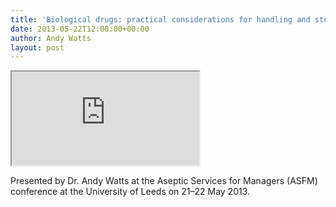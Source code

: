 ```yaml
---
title: 'Biological drugs: practical considerations for handling and storage'
date: 2013-05-22T12:00:00+00:00
author: Andy Watts
layout: post
---
```


<iframe src="https://www.slideshare.net/slideshow/embed_code/21662727"></iframe>

Presented by Dr. Andy Watts at the Aseptic Services for Managers (ASFM) conference at the University of Leeds on 21–22 May 2013.